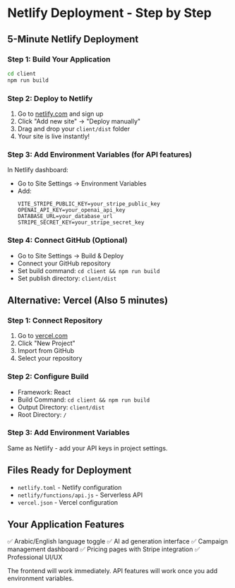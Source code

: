 # Netlify Deployment - Step by Step

## 5-Minute Netlify Deployment

### Step 1: Build Your Application
```bash
cd client
npm run build
```

### Step 2: Deploy to Netlify
1. Go to [netlify.com](https://netlify.com) and sign up
2. Click "Add new site" → "Deploy manually"
3. Drag and drop your `client/dist` folder
4. Your site is live instantly!

### Step 3: Add Environment Variables (for API features)
In Netlify dashboard:
- Go to Site Settings → Environment Variables
- Add:
  ```
  VITE_STRIPE_PUBLIC_KEY=your_stripe_public_key
  OPENAI_API_KEY=your_openai_api_key
  DATABASE_URL=your_database_url
  STRIPE_SECRET_KEY=your_stripe_secret_key
  ```

### Step 4: Connect GitHub (Optional)
- Go to Site Settings → Build & Deploy
- Connect your GitHub repository
- Set build command: `cd client && npm run build`
- Set publish directory: `client/dist`

## Alternative: Vercel (Also 5 minutes)

### Step 1: Connect Repository
1. Go to [vercel.com](https://vercel.com)
2. Click "New Project"
3. Import from GitHub
4. Select your repository

### Step 2: Configure Build
- Framework: React
- Build Command: `cd client && npm run build`
- Output Directory: `client/dist`
- Root Directory: `/`

### Step 3: Add Environment Variables
Same as Netlify - add your API keys in project settings.

## Files Ready for Deployment
- `netlify.toml` - Netlify configuration
- `netlify/functions/api.js` - Serverless API
- `vercel.json` - Vercel configuration

## Your Application Features
✅ Arabic/English language toggle
✅ AI ad generation interface
✅ Campaign management dashboard
✅ Pricing pages with Stripe integration
✅ Professional UI/UX

The frontend will work immediately. API features will work once you add environment variables.